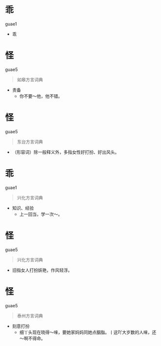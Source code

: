 # 乖
guae1
- 乖

# 怪
guae5
> 如皋方言词典
- 责备
  - 你不要～他，他不错。

# 怪
guae5
> 东台方言词典
- （形容词）除一般释义外，多指女性好打扮、好出风头。

# 乖
guae1
> 兴化方言词典
- 知识、经验
  - 上一回当，学一次～。

# 怪
guae5
> 兴化方言词典
- 旧指女人打扮妖艳，作风轻浮。


# 怪
guae5
> 泰州方言词典
- 刻意打扮
  - 细丫头现在晓得～唻，要她家妈妈同她点胭脂。丨这吖大岁数的人唻，还～啊不得命。
